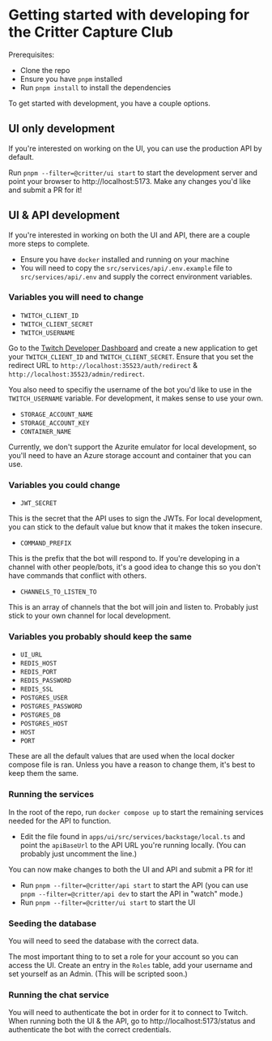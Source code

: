 # Getting started with developing for the Critter Capture Club

Prerequisites:

- Clone the repo
- Ensure you have `pnpm` installed
- Run `pnpm install` to install the dependencies

To get started with development, you have a couple options.

## UI only development

If you're interested on working on the UI, you can use the production API by default.

Run `pnpm --filter=@critter/ui start` to start the development server and point your browser to http://localhost:5173. Make any changes you'd like and submit a PR for it!

## UI & API development

If you're interested in working on both the UI and API, there are a couple more steps to complete.

- Ensure you have `docker` installed and running on your machine
- You will need to copy the `src/services/api/.env.example` file to `src/services/api/.env` and supply the correct environment variables.

### Variables you will need to change

- `TWITCH_CLIENT_ID`
- `TWITCH_CLIENT_SECRET`
- `TWITCH_USERNAME`

Go to the [Twitch Developer Dashboard](https://dev.twitch.tv/console) and create a new application to get your `TWITCH_CLIENT_ID` and `TWITCH_CLIENT_SECRET`. Ensure that you set the redirect URL to `http://localhost:35523/auth/redirect` & `http://localhost:35523/admin/redirect`.

You also need to specifiy the username of the bot you'd like to use in the `TWITCH_USERNAME` variable. For development, it makes sense to use your own.

- `STORAGE_ACCOUNT_NAME`
- `STORAGE_ACCOUNT_KEY`
- `CONTAINER_NAME`

Currently, we don't support the Azurite emulator for local development, so you'll need to have an Azure storage account and container that you can use.

### Variables you could change

- `JWT_SECRET`

This is the secret that the API uses to sign the JWTs. For local development, you can stick to the default value but know that it makes the token insecure.

- `COMMAND_PREFIX`

This is the prefix that the bot will respond to. If you're developing in a channel with other people/bots, it's a good idea to change this so you don't have commands that conflict with others.

- `CHANNELS_TO_LISTEN_TO`

This is an array of channels that the bot will join and listen to. Probably just stick to your own channel for local development.

### Variables you probably should keep the same

- `UI_URL`
- `REDIS_HOST`
- `REDIS_PORT`
- `REDIS_PASSWORD`
- `REDIS_SSL`
- `POSTGRES_USER`
- `POSTGRES_PASSWORD`
- `POSTGRES_DB`
- `POSTGRES_HOST`
- `HOST`
- `PORT`

These are all the default values that are used when the local docker compose file is ran. Unless you have a reason to change them, it's best to keep them the same.

### Running the services

In the root of the repo, run `docker compose up` to start the remaining services needed for the API to function.

- Edit the file found in `apps/ui/src/services/backstage/local.ts` and point the `apiBaseUrl` to the API URL you're running locally. (You can probably just uncomment the line.)

You can now make changes to both the UI and API and submit a PR for it!

- Run `pnpm --filter=@critter/api start` to start the API (you can use `pnpm --filter=@critter/api dev` to start the API in "watch" mode.)
- Run `pnpm --filter=@critter/ui start` to start the UI

### Seeding the database

You will need to seed the database with the correct data.

The most important thing to to set a role for your account so you can access the UI. Create an entry in the `Roles` table, add your username and set yourself as an Admin. (This will be scripted soon.)

### Running the chat service

You will need to authenticate the bot in order for it to connect to Twitch. When running both the UI & the API, go to http://localhost:5173/status and authenticate the bot with the correct credentials.
